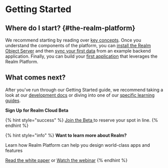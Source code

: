 # Getting Started

## Where do I start? {#the-realm-platform}

We recommend starting by reading over [key concepts](key-concepts.md).  Once you understand the components of the platform, you can [install the Realm Object Server](install-realm-object-server/) and then [sync your first data](syncing-my-first-data.md) from an example backend application.  Finally, you can build your [first application](create-my-first-app.md) that leverages the Realm Platform.  

## What comes next? 

After you've run through our Getting Started guide, we recommend taking a look at our [development docs](../develop/) or diving into one of our [specific learning guides](../learn/).  

**Sign Up for Realm Cloud Beta**

{% hint style="success" %}
[Join the Beta ](https://cloud.realm.io)to reserve your spot in line.
{% endhint %}

{% hint style="info" %}
**Want to learn more about Realm?**

Learn how Realm Platform can help you design world-class apps and features

[Read the white paper](https://www2.realm.io/whitepaper/realm-overview-registration?_ga=2.266659790.1140662478.1513013122-2031688623.1501706764) or [Watch the webinar](https://www2.realm.io/webinar/realm-platform-2-overview-registration?_ga=2.97855199.1140662478.1513013122-2031688623.1501706764)
{% endhint %}




